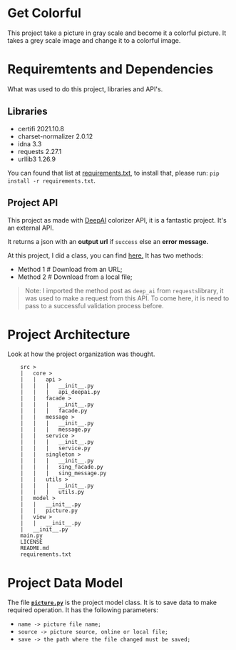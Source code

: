 # Get Colorful

This project take a picture in gray scale and become it a colorful picture. It takes a grey scale image and change it to a colorful image.

# Requiremtents and Dependencies

What was used to do this project, libraries and API's.

## Libraries

* certifi 2021.10.8
* charset-normalizer 2.0.12
* idna 3.3
* requests 2.27.1
* urllib3 1.26.9

You can found that list at [requirements.txt](requirements.txt), to install that, please run: <code>pip install -r requirements.txt</code>.

## Project API

This project as made with [DeepAI](https://deepai.org/machine-learning-model/colorizer) colorizer API, it is a fantastic project. It's an external API.

It returns a json with an **output url** if ```success``` else an **error message.**

At this project, I did a class, you can find [here.](src/core/api/api_deepai.py) It has two methods:

* Method 1 # Download from an URL;
* Method 2 # Download from a local file;

> Note: I imported the method post as ```deep_ai``` from ```requests```library, it was used to make a request from this API. To come here, it is need to pass to a successful validation process before.


# Project Architecture

Look at how the project organization was thought.

```
    src >
    |   core >
    |   |   api >
    |   |   |   __init__.py
    |   |   |   api_deepai.py
    |   |   facade >
    |   |   |   __init__.py
    |   |   |   facade.py
    |   |   message >
    |   |   |   __init__.py
    |   |   |   message.py
    |   |   service >
    |   |   |   __init__.py
    |   |   |   service.py
    |   |   singleton >
    |   |   |   __init__.py
    |   |   |   sing_facade.py
    |   |   |   sing_message.py
    |   |   utils >
    |   |   |   __init__.py
    |   |   |   utils.py
    |   model >
    |   |   __init__.py
    |   |   picture.py
    |   view >
    |   |   __init__.py
    |   __init__.py
    main.py
    LICENSE
    README.md
    requirements.txt
```

# Project Data Model

The file **[```picture.py```](src/model/picture.py)** is the project model class. It is to save data to make required operation. It has the following parameters:

* ```name -> picture file name;```
* ```source -> picture source, online or local file;```
* ```save -> the path where the file changed must be saved;```
